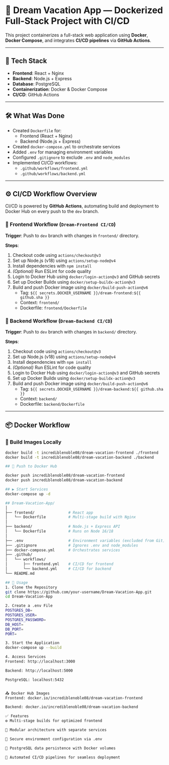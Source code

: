 # 🌴 Dream Vacation App — Dockerized Full-Stack Project with CI/CD

This project containerizes a full-stack web application using **Docker**, **Docker Compose**, and integrates **CI/CD pipelines** via **GitHub Actions**.

---

## 🧩 Tech Stack

- **Frontend**: React + Nginx
- **Backend**: Node.js + Express
- **Database**: PostgreSQL
- **Containerization**: Docker & Docker Compose
- **CI/CD**: GitHub Actions

---

## 🛠️ What Was Done

- Created `Dockerfile` for:
  - Frontend (React + Nginx)
  - Backend (Node.js + Express)
- Created `docker-compose.yml` to orchestrate services
- Added `.env` for managing environment variables
- Configured `.gitignore` to exclude `.env` and `node_modules`
- Implemented CI/CD workflows:
  - `.github/workflows/frontend.yml`
  - `.github/workflows/backend.yml`

---

## ⚙️ CI/CD Workflow Overview

CI/CD is powered by **GitHub Actions**, automating build and deployment to Docker Hub on every push to the `dev` branch.

### 🔧 Frontend Workflow (`Dream-Frontend CI/CD`)

**Trigger**: Push to `dev` branch with changes in `frontend/` directory.

**Steps**:

1. Checkout code using `actions/checkout@v3`
2. Set up Node.js (v18) using `actions/setup-node@v4`
3. Install dependencies with `npm install`
4. *(Optional)* Run ESLint for code quality
5. Login to Docker Hub using `docker/login-action@v3` and GitHub secrets
6. Set up Docker Buildx using `docker/setup-buildx-action@v3`
7. Build and push Docker image using `docker/build-push-action@v6`
   - Tag: `${{ secrets.DOCKER_USERNAME }}/dream-frontend:${{ github.sha }}`
   - Context: `frontend/`
   - Dockerfile: `frontend/Dockerfile`

### 🔧 Backend Workflow (`Dream-Backend CI/CD`)

**Trigger**: Push to `dev` branch with changes in `backend/` directory.

**Steps**:

1. Checkout code using `actions/checkout@v3`
2. Set up Node.js (v18) using `actions/setup-node@v4`
3. Install dependencies with `npm install`
4. *(Optional)* Run ESLint for code quality
5. Login to Docker Hub using `docker/login-action@v3` and GitHub secrets
6. Set up Docker Buildx using `docker/setup-buildx-action@v3`
7. Build and push Docker image using `docker/build-push-action@v6`
   - Tag: `${{ secrets.DOCKER_USERNAME }}/dream-backend:${{ github.sha }}`
   - Context: `backend/`
   - Dockerfile: `backend/Dockerfile`

---

## 📦 Docker Workflow

### 🔨 Build Images Locally

```bash
docker build -t incrediblenoble08/dream-vacation-frontend ./frontend
docker build -t incrediblenoble08/dream-vacation-backend ./backend

## 🚀 Push to Docker Hub

docker push incrediblenoble08/dream-vacation-frontend
docker push incrediblenoble08/dream-vacation-backend

## ▶️ Start Services
docker-compose up -d

## Dream-Vacation-App/
│
├── frontend/               # React app
│   └── Dockerfile          # Multi-stage build with Nginx
│
├── backend/                # Node.js + Express API
│   └── Dockerfile          # Runs on Node 16/18
│
├── .env                    # Environment variables (excluded from Git)
├── .gitignore              # Ignores .env and node_modules
├── docker-compose.yml      # Orchestrates services
├── .github/
│   └── workflows/
│       ├── frontend.yml    # CI/CD for frontend
│       └── backend.yml     # CI/CD for backend
└── README.md

## 🚀 Usage
1. Clone the Repository
git clone https://github.com/your-username/Dream-Vacation-App.git
cd Dream-Vacation-App

2. Create a .env File
POSTGRES_DB=
POSTGRES_USER=
POSTGRES_PASSWORD=
DB_HOST=
DB_PORT=
PORT=

3. Start the Application
docker-compose up --build

4. Access Services
Frontend: http://localhost:3000

Backend: http://localhost:5000

PostgreSQL: localhost:5432


📤 Docker Hub Images
Frontend: docker.io/incrediblenoble08/dream-vacation-frontend

Backend: docker.io/incrediblenoble08/dream-vacation-backend

✅ Features
⚙️ Multi-stage builds for optimized frontend

🧩 Modular architecture with separate services

🔐 Secure environment configuration via .env

💾 PostgreSQL data persistence with Docker volumes

🚀 Automated CI/CD pipelines for seamless deployment
